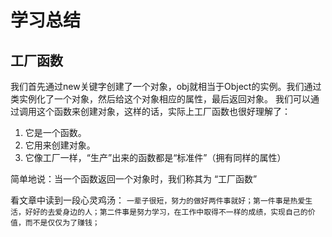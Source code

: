 # 学习总结

## 工厂函数

我们首先通过new关键字创建了一个对象，obj就相当于Object的实例。我们通过类实例化了一个对象，然后给这个对象相应的属性，最后返回对象。
我们可以通过调用这个函数来创建对象，这样的话，实际上工厂函数也很好理解了：
1. 它是一个函数。
2. 它用来创建对象。
3. 它像工厂一样，“生产”出来的函数都是“标准件”（拥有同样的属性）

简单地说：当一个函数返回一个对象时，我们称其为 “工厂函数”

看文章中读到一段心灵鸡汤：
`一辈子很短，努力的做好两件事就好；第一件事是热爱生活，好好的去爱身边的人；第二件事是努力学习，在工作中取得不一样的成绩，实现自己的价值，而不是仅仅为了赚钱；`